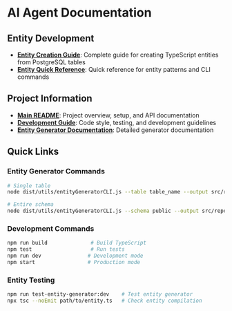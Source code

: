 # AI Agent Documentation

## Entity Development

- **[Entity Creation Guide](ENTITY_CREATION_GUIDE.md)**: Complete guide for creating TypeScript entities from PostgreSQL tables
- **[Entity Quick Reference](ENTITY_QUICK_REFERENCE.md)**: Quick reference for entity patterns and CLI commands

## Project Information

- **[Main README](../README.md)**: Project overview, setup, and API documentation
- **[Development Guide](../AGENTS.md)**: Code style, testing, and development guidelines
- **[Entity Generator Documentation](../ENTITY_GENERATOR.md)**: Detailed generator documentation

## Quick Links

### Entity Generator Commands
```bash
# Single table
node dist/utils/entityGeneratorCLI.js --table table_name --output src/repository/entities

# Entire schema
node dist/utils/entityGeneratorCLI.js --schema public --output src/repository/entities
```

### Development Commands
```bash
npm run build              # Build TypeScript
npm test                   # Run tests
npm run dev               # Development mode
npm start                 # Production mode
```

### Entity Testing
```bash
npm run test-entity-generator:dev    # Test entity generator
npx tsc --noEmit path/to/entity.ts   # Check entity compilation
```